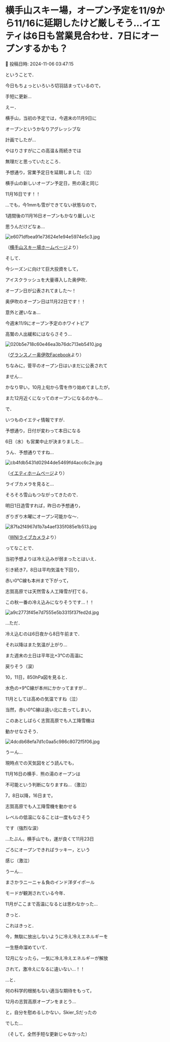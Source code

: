 # 横手山スキー場，オープン予定を11/9から11/16に延期したけど厳しそう…イエティは6日も営業見合わせ．7日にオープンするかも？

📅 投稿日時: 2024-11-06 03:47:15

ということで．


今日もちょっといろいろ切羽詰まっているので，


手短に更新…





えー．


横手山，当初の予定では，今週末の11月9日に


オープンというかなりアグレッシブな


計画でしたが…


やはりさすがにこの高温＆雨続きでは


無理だと思っていたところ．


予想通り，営業予定日を延期しました（泣）


横手山の新しいオープン予定日，熊の湯と同じ


11月16日です！！


…でも，今1mmも雪ができてない状態なので，


1週間後の11月16日オープンもかなり厳しいと


思うんだけどなぁ…







![e6071dfbea91e73624e1e94e5974e5c3.jpg](images/e6071dfbea91e73624e1e94e5974e5c3.jpg)




（[横手山スキー場ホームページ](https://yokoteyama2307.com/2024/11/05/%e3%82%b9%e3%82%ad%e3%83%bc%e5%a0%b4%e3%82%aa%e3%83%bc%e3%83%97%e3%83%b3%e4%ba%88%e5%ae%9a%e6%97%a5/)より）





そして．


今シーズンに向けて巨大投資をして，


アイスクラッシュを大量導入した奥伊吹．


オープン日が公表されてました～！


奥伊吹のオープン日は11月22日です！！


意外と遅いなぁ…


今週末11/9にオープン予定のホワイトピア


高鷲の人出緩和にはならさそう…







![020b5e718c60e46ea3b76dc713eb5410.jpg](images/020b5e718c60e46ea3b76dc713eb5410.jpg)




（[グランスノー奥伊吹Facebook](https://www.facebook.com/okuibuki/posts/pfbid02mT2mS63buLW7aWucaHZJ3wzJFVSXphqdxXfFUGptAg3VQcTVwifxkkknmtZqoeUpl?ref=embed_page)より）





ちなみに，菅平のオープン日はいまだに公表されて


ません…


かなり早い，10月上旬から雪を作り始めてましたが，


また12月近くになってのオープンになるのかも…





で．


いつものイエティ情報ですが．


予想通り，日付が変わって本日になる


6日（水）も営業中止が決まりました…


うん．予想通りですね…







![cb4fdb5431d02944de5469fd4acc6c2e.jpg](images/cb4fdb5431d02944de5469fd4acc6c2e.jpg)




（[イエティホームページ](https://www.yeti-resort.com/)より）





ライブカメラを見ると…


そろそろ雪山もつながってきたので．


明日1日造雪すれば，昨日の予想通り，


ぎりぎり木曜にオープン可能かな～．







![87fa2f4967d1b7a4aef335f085e1b513.jpg](images/87fa2f4967d1b7a4aef335f085e1b513.jpg)




（[WNIライブカメラ](http://webcam.wni.co.jp/KAC24326/loop.html)より）





ってなことで．


当初予想よりは冷え込みが弱まったとはいえ．


引き続き7，8日は平均気温を下回り，


赤い0℃線も本州まで下がって，


志賀高原では天然雪＆人工降雪が打てる，


この秋一番の冷え込みになりそうです…！！







![a9c2773f45e7d7555e5b3315f37fed2d.jpg](images/a9c2773f45e7d7555e5b3315f37fed2d.jpg)







…ただ．


冷え込むのは6日夜から8日午前まで．


それ以降はまた気温が上がり…


また週末の土日は平年比+3℃の高温に


戻りそう（涙）





10，11日，850hPa図を見ると．


水色の+9℃線が本州にかかってますが…


11月としては高めの気温ですね（泣）


当然，赤い0℃線は遠い北に去ってしまい，


このあとしばらく志賀高原でも人工降雪機は


動かせなさそう．




![4dcdb68efa7d1c0aa5c986c8072f5f06.jpg](images/4dcdb68efa7d1c0aa5c986c8072f5f06.jpg)







うーん…


現時点での天気図をどう読んでも，


11月16日の横手．熊の湯のオープンは


不可能という判断になりますね…（激泣）


7，8日以降，16日まで，


志賀高原でも人工降雪機を動かせる


レベルの低温になることは一度もなさそう


です（強烈な涙）





…たぶん，横手山でも，運が良くて11月23日


ごろにオープンできればラッキー，という


感じ（激泣）





うーん…


まさかラニーニャ＆負のインド洋ダイポール


モードが観測されている今年．


11月がここまで高温になるとは思わなかった…





きっと．


これはきっと．


今，無駄に放出しないように冷え冷えエネルギーを


一生懸命溜めていて．


12月になったら，一気に冷え冷えエネルギーが解放


されて，激冷えになるに違いない…！！





…と．


何の科学的根拠もない適当な期待をもって，


12月の志賀高原オープンをまとう…


と，自分を慰めるしかない，Skier_Sだったの


でした…





（そして，全然手短な更新じゃなかった）
